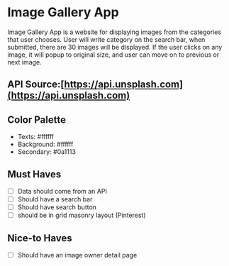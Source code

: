 # Image Gallery App

Image Gallery App is a website for displaying images from the categories that user chooses. User will write category on the search bar, when submitted, there are 30 images will be displayed. If the user clicks on any image, it will popup to original size, and user can move on to previous or next image.

## API Source:[https://api.unsplash.com](https://api.unsplash.com)

## Color Palette
- Texts: #ffffff
- Background: #ffffff 
- Secondary: #0a1113

## Must Haves
- [ ] Data should come from an API
- [ ] Should have a search bar
- [ ] Should have search button
- [ ] should be in grid masonry layout (Pinterest)

## Nice-to Haves
- [ ] Should have an image owner detail page
